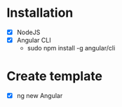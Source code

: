 # Installation

- [x] NodeJS
- [x] Angular CLI
  - sudo npm install -g angular/cli

# Create template

- [x] ng new Angular
